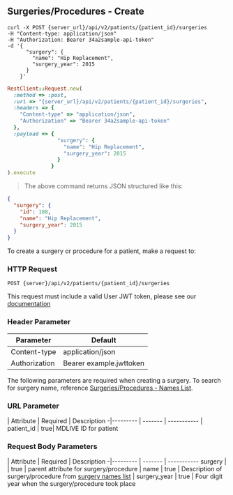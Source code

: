 ## Surgeries/Procedures - Create
```shell
curl -X POST {server_url}/api/v2/patients/{patient_id}/surgeries
-H "Content-type: application/json"
-H "Authorization: Bearer 34a2sample-api-token"
-d '{
      "surgery": {
        "name": "Hip Replacement",
        "surgery_year": 2015
      }
    }'
```
```ruby
RestClient::Request.new(
  :method => :post,
  :url => "{server_url}/api/v2/patients/{patient_id}/surgeries",
  :headers => {
    "Content-type" => "application/json",
    "Authorization" => "Bearer 34a2sample-api-token"
  },
  :payload => {
                "surgery": {
                  "name": "Hip Replacement",
                  "surgery_year": 2015
                }
              }
).execute
```
> The above command returns JSON structured like this:

```json
{
  "surgery": {
    "id": 108,
    "name": "Hip Replacement",
    "surgery_year": 2015
  }
}
```

To create a surgery or procedure for a patient, make a request to:

### HTTP Request

`POST {server}/api/v2/patients/{patient_id}/surgeries`

This request must include a valid User JWT token, please see our [documentation](#user-tokens)

### Header Parameter

Parameter | Default
--------- | -------
Content-type | application/json
Authorization| Bearer example.jwttoken

The following parameters are required when creating a surgery. To search for surgery name, reference [Surgeries/Procedures - Names List](#surgeries-procedures-names-list).

### URL Parameter
 | Attribute | Required | Description
 -|--------- | ------- | -----------
 | patient_id | true| MDLIVE ID for patient

### Request Body Parameters

 | Attribute | Required | Description
 -|--------- | ------- | -----------
 surgery | | true | parent attribute for surgery/procedure
 | name | true | Description of surgery/procedure from [surgery names list](#surgeries-procedures-names-list)
 | surgery_year | true | Four digit year when the surgery/procedure took place